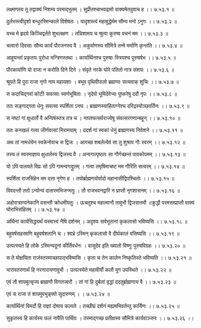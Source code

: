 लक्ष्मणस्य तु तद्वाक्यं निशम्य परमाद्भुतम् ।
सुप्रीतश्चाभवद्रामो वाक्यमेतदुवाच ह ।। ७.५३.१ ॥

दुर्लभस्त्वीदृशो बन्धुरस्मिन्काले विशेषतः ।
यादृशस्त्वं महाबुद्धेर्मम सौम्य मनो ऽनुगः ।। ७.५३.२ ॥

यच्च मे हृदये किञ्चिद्वर्तते शुभलक्षण ।
तन्निशामय च श्रुत्वा कुरुष्व वचनं मम ।। ७.५३.३ ॥

चत्वारो दिवसाः सौम्य कार्यं पौरजनस्य वै ।
अकुर्वाणस्य सौमित्रे तन्मे मर्माणि कृन्तति ।। ७.५३.४ ॥

आहूयन्तां प्रकृतयः पुरोधा मन्त्रिणस्तथा ।
कार्यार्थिनश्च पुरुषाः स्त्रियश्च पुरुषर्षभ ।। ७.५३.५ ॥

पौरकार्याणि यो राजा न करोति दिने दिने ।
संवृते नरके घोरे पतितो नात्र संशयः ।। ७.५३.६ ॥

श्रूयते हि पुरा राजा नृगो नाम महायशाः ।
बभूव पृथिवीपालो ब्रह्मण्यः सत्यवाक् शुचिः ।। ७.५३.७ ॥

स कदाचिद्गवां कोटीः सवत्साः स्वर्णभूषिताः ।
नृदेवो भूमिदेवेभ्यः पुष्करेषु ददौ नृपः ।। ७.५३.८ ॥

ततः सङ्गाद्गता धेनुः सवत्सा स्पर्शिता ऽनघ ।
ब्राह्मणस्याहिताग्नेश्च दरिद्रस्योञ्छवर्तिनः ।। ७.५३.९ ॥

स नष्टां गां क्षुधार्तो वै अन्विषंस्तत्र तत्र च ।
नापश्यत्सर्वराज्येषु संवत्सरगणान्बहून् ।। ७.५३.१० ॥

ततः कनखलं गत्वा जीर्णवत्सां निरामयाम् ।
ददर्श गां स्वकां धेनुं ब्राह्मणस्य निवेशने ।। ७.५३.११ ॥

अथ तां नामधेयेन स्वकेनोवाच स द्विजः ।
आगच्छ शबलेत्येवं सा तु शुश्राव गौः स्वरम् ।। ७.५३.१२ ॥

तस्य तं स्वरमाज्ञाय क्षुधार्तस्य द्विजस्य वै ।
अन्वगात्पृष्ठतः सा गौर्गच्छन्तं पावकोपमम् ।। ७.५३.१३ ॥

यो ऽपि पालयते विप्रः सो ऽपि गामन्वगाद्द्रुतम् ।
गत्वा तमृषिमाचष्ट मम गौरिति सत्वरम् ।। ७.५३.१४ ॥

स्पर्शिता राजसिंहेन मम दत्ता नृगेण ह ।
तयोर्ब्राह्मणयोर्वादो महानासीद्विपश्चितोः ।। ७.५३.१५ ॥

विवदन्तौ ततो ऽन्योन्यं दातारमभिजग्मतुः ।
तौ राजभवनद्वारि न प्राप्तौ नृगशासनम् ।। ७.५३.१६ ॥

अहोरात्राण्यनेकानि वसन्तौ क्रोधमीयतुः ।
ऊचतुश्च महात्मानौ तावुभौ द्विजसत्तमौ ॥क्रुद्धौ परमसम्प्राप्तौ वाक्यं घोराभिसंहितम् ।। ७.५३.१७ ॥

अर्थिनां कार्यसिद्ध्यर्थं यस्मात्त्वं नैषि दर्शनम् ।
अदृश्यः सर्वभूतानां कृकलासो भविष्यसि ।। ७.५३.१८ ॥

बहुवर्षसहस्राणि बहुवर्षशतानि च ।
श्वभ्रे ऽस्मिन् कृकलासो वै दीर्घकालं वसिष्यसि ।। ७.५३.१९ ॥

उत्पत्स्यते हि लोके ऽस्मिन्यदूनां कीर्तिवर्धनः ।
वासुदेव इति ख्यातो विष्णुः पुरुषविग्रहः ।। ७.५३.२० ॥

स ते मोक्षयिता राजंस्तस्माच्छापाद्भविष्यसि ।
कृता च तेन कालेन निष्कृतिस्ते भविष्यति ।। ७.५३.२१ ॥

भारावतरणार्थं हि नरनारायणावुभौ ।
उत्पत्स्येते महावीर्यौ कलौ युग उपस्थिते ।। ७.५३.२२ ॥

एवं तौ शापमुत्सृज्य ब्राह्मणौ विगतज्वरौ ।
तां गां हि दुर्बलां वृद्धां ददतुर्ब्राह्मणाय वै ।। ७.५३.२३ ॥

एवं स राजा तं शापमुपभुङ्क्ते सुदारुणम् ।
। ७.५३.२४ ॥

कार्यार्थिनां विमर्दो हि राज्ञां दोषाय कल्पते ।
तच्छीघ्रं दर्शनं मह्यमभिवर्तन्तु कार्यिणः ।। ७.५३.२५ ॥

सुकृतस्य हि कार्यस्य फलं नापैति पार्थिवः ।
तस्माद्गच्छ प्रतीक्षस्व सौमित्रे कार्यवाञ्जनः ।। ७.५३.२६ ।।

